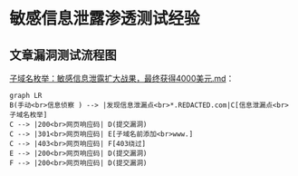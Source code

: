 # 敏感信息泄露渗透测试经验

## 文章漏洞测试流程图

[子域名枚举：敏感信息泄露扩大战果，最终获得4000美元.md](./子域名枚举：敏感信息泄露扩大战果，最终获得4000美元.md)：

```mermaid
graph LR
B(手动<br>信息侦察 ) --> |发现信息泄漏点<br>*.REDACTED.com|C[信息泄漏点<br>子域名枚举] 
C --> |200<br>网页响应码| D(提交漏洞)
C --> |301<br>网页响应码| E[子域名前添加<br>www.]
C --> |403<br>网页响应码| F[403绕过]
E --> |200<br>网页响应码| D(提交漏洞)
F --> |200<br>网页响应码| D(提交漏洞)
```



